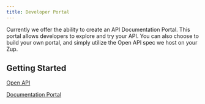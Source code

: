 ```yaml
---
title: Developer Portal
---
```


Currently we offer the ability to create an API Documentation Portal. This
portal allows developers to explore and try your API. You can also choose to
build your own portal, and simply utilize the Open API spec we host on your Zup.

## Getting Started

[Open API](/developer-portal/open-api)

[Documentation Portal](/developer-portal/doc-portal)
